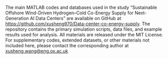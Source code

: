 The main MATLAB codes and databases used in the study “Sustainable Offshore Wind-Driven Hydrogen–Cold Co-Energy Supply for Next-Generation AI Data Centers” are available on GitHub at
https://github.com/xusheng970/Data-center-co-energy-supply.
The repository contains the primary simulation scripts, data files, and example results used for analysis.
All materials are released under the MIT License.
For supplementary codes, extended datasets, or other materials not included here, please contact the corresponding author at xusheng.wang@eng.ox.ac.uk
